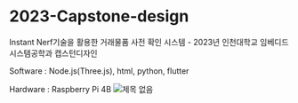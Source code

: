 # 2023-Capstone-design
Instant Nerf기술을 활용한 거래물품 사전 확인 시스템 - 2023년 인천대학교 임베디드시스템공학과 캡스턴디자인

Software : Node.js(Three.js), html, python, flutter 

Hardware : Raspberry Pi 4B
![제목 없음](https://user-images.githubusercontent.com/114638557/235033286-cc04eace-e265-4f16-918e-3dc2035877e2.png)
